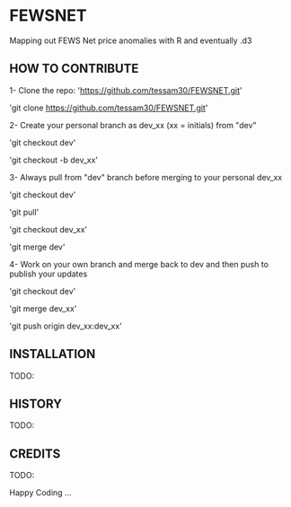 # FEWSNET
Mapping out FEWS Net price anomalies with R and eventually .d3

## HOW TO CONTRIBUTE

1- Clone the repo: 'https://github.com/tessam30/FEWSNET.git'

'git clone https://github.com/tessam30/FEWSNET.git'

2- Create your personal branch as dev_xx (xx = initials) from "dev"

'git checkout dev'

'git checkout -b dev_xx'

3- Always pull from "dev" branch before merging to your personal dev_xx

'git checkout dev'

'git pull'

'git checkout dev_xx'

'git merge dev'

4- Work on your own branch and merge back to dev and then push to publish your updates

'git checkout dev'

'git merge dev_xx'

'git push origin dev_xx:dev_xx'


## INSTALLATION

TODO:

## HISTORY

TODO:

## CREDITS

TODO:

Happy Coding ...

